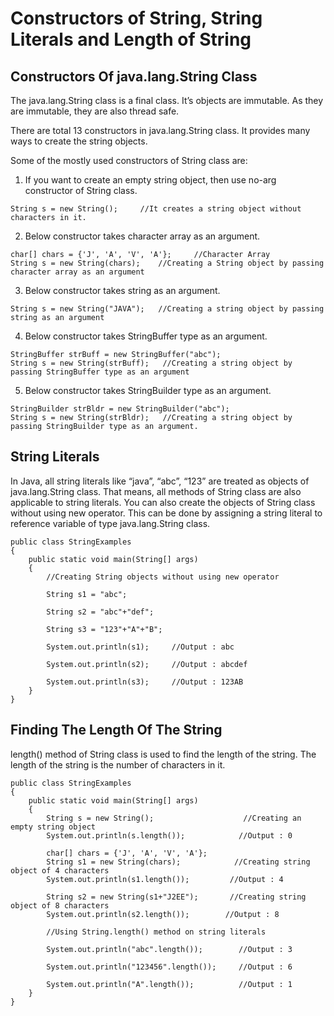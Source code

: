# Constructors of String, String Literals and Length of String

## Constructors Of java.lang.String Class

The java.lang.String class is a final class. It’s objects are immutable. As they are immutable, they are also thread safe.

There are total 13 constructors in java.lang.String class. It provides many ways to create the string objects. 

Some of the mostly used constructors of String class are:

1) If you want to create an empty string object, then use no-arg constructor of String class.
```
String s = new String();     //It creates a string object without characters in it.
```

2) Below constructor takes character array as an argument.
```
char[] chars = {'J', 'A', 'V', 'A'};     //Character Array
String s = new String(chars);    //Creating a String object by passing character array as an argument
```

3) Below constructor takes string as an argument.
```
String s = new String("JAVA");   //Creating a string object by passing string as an argument
```

4) Below constructor takes StringBuffer type as an argument.
```
StringBuffer strBuff = new StringBuffer("abc");
String s = new String(strBuff);   //Creating a string object by passing StringBuffer type as an argument
```

5) Below constructor takes StringBuilder type as an argument.
```
StringBuilder strBldr = new StringBuilder("abc");
String s = new String(strBldr);   //Creating a string object by passing StringBuilder type as an argument.
```

## String Literals

In Java, all string literals like “java”, “abc”, “123” are treated as objects of java.lang.String class. That means, all methods of String class are also applicable to string literals.
You can also create the objects of String class without using new operator. This can be done by assigning a string literal to reference variable of type java.lang.String class.
```
public class StringExamples
{
    public static void main(String[] args)
    {
        //Creating String objects without using new operator
 
        String s1 = "abc";          
 
        String s2 = "abc"+"def";
 
        String s3 = "123"+"A"+"B";
 
        System.out.println(s1);     //Output : abc
 
        System.out.println(s2);     //Output : abcdef
 
        System.out.println(s3);     //Output : 123AB
    }
}
```

## Finding The Length Of The String

length() method of String class is used to find the length of the string. The length of the string is the number of characters in it.
```
public class StringExamples
{
    public static void main(String[] args)
    {
        String s = new String();                    //Creating an empty string object
        System.out.println(s.length());            //Output : 0
 
        char[] chars = {'J', 'A', 'V', 'A'};
        String s1 = new String(chars);            //Creating string object of 4 characters
        System.out.println(s1.length());         //Output : 4
 
        String s2 = new String(s1+"J2EE");       //Creating string object of 8 characters
        System.out.println(s2.length());        //Output : 8
 
        //Using String.length() method on string literals
 
        System.out.println("abc".length());        //Output : 3
 
        System.out.println("123456".length());     //Output : 6
 
        System.out.println("A".length());          //Output : 1
    }
}
```
